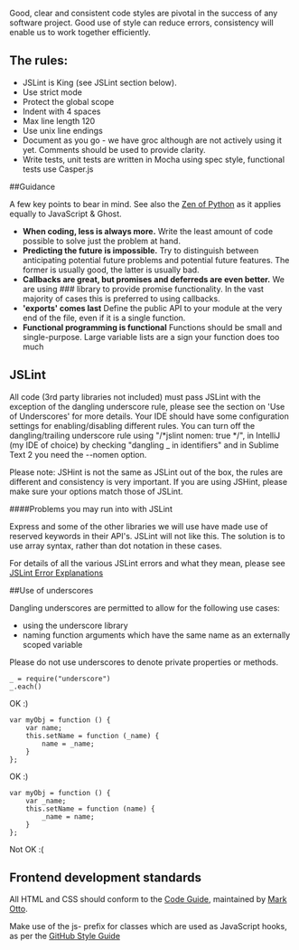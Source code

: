 Good, clear and consistent code styles are pivotal in the success of any software project. Good use of style can reduce errors, consistency will enable us to work together efficiently. 

## The rules:

* JSLint is King (see JSLint section below). 
* Use strict mode
* Protect the global scope
* Indent with 4 spaces
* Max line length 120
* Use unix line endings
* Document as you go - we have groc although are not actively using it yet. Comments should be used to provide clarity.
* Write tests, unit tests are written in Mocha using spec style, functional tests use Casper.js

##Guidance

A few key points to bear in mind. See also the [Zen of Python](http://www.python.org/dev/peps/pep-0020/) as it applies equally to JavaScript & Ghost.

* **When coding, less is always more.** Write the least amount of code possible to solve just the problem at hand. 
* **Predicting the future is impossible.** Try to distinguish between anticipating potential future problems and potential future features. The former is usually good, the latter is usually bad.
* **Callbacks are great, but promises and deferreds are even better.** We are using ### library to provide promise functionality. In the vast majority of cases this is preferred to using callbacks.
* **'exports' comes last**
Define the public API to your module at the very end of the file, even if it is a single function.
* **Functional programming is functional** Functions should be small and single-purpose. Large variable lists are a sign your function does too much


## JSLint

All code (3rd party libraries not included) must pass JSLint with the exception of the dangling underscore rule, please see the section on 'Use of Underscores' for more details. Your IDE should have some configuration settings for enabling/disabling different rules. You can turn off the dangling/trailing underscore rule using "/*jslint nomen: true */", in IntelliJ (my IDE of choice) by checking "dangling _ in identifiers" and in Sublime Text 2 you need the --nomen option.

Please note: JSHint is not the same as JSLint out of the box, the rules are different and consistency is very important. If you are using JSHint, please make sure your options match those of JSLint.


####Problems you may run into with JSLint

Express and some of the other libraries we will use have made use of
reserved keywords in their API's. JSLint will not like this. The
solution is to use array syntax, rather than dot notation in these
cases.

For details of all the various JSLint errors and what they mean, please see [JSLint Error Explanations](http://jslinterrors.com/)

##Use of underscores

Dangling underscores are permitted to allow for the following use cases:

* using the underscore library
* naming function arguments which have the same name as an externally scoped variable

Please do not use underscores to denote private properties or methods.

```
_ = require("underscore")
_.each()
```
OK :)

```
var myObj = function () {
    var name;
    this.setName = function (_name) {
        name = _name;
    }
};
```
OK :)

```
var myObj = function () {
    var _name;
    this.setName = function (name) {
        _name = name;
    }
};
```
Not OK :(

## Frontend development standards

All HTML and CSS should conform to the [Code Guide](http://github.com/mdo/code-guide), maintained by [Mark Otto](http://github.com/mdo).

Make use of the js- prefix for classes which are used as JavaScript hooks, as per the [GitHub Style Guide](https://github.com/styleguide/javascript)